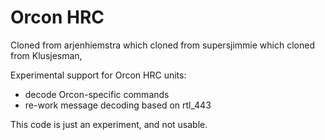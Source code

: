 # Orcon HRC

Cloned from arjenhiemstra which cloned from supersjimmie which cloned from Klusjesman,

Experimental support for Orcon HRC units:

 - decode Orcon-specific commands
 - re-work message decoding based on rtl_443

This code is just an experiment, and not usable.
